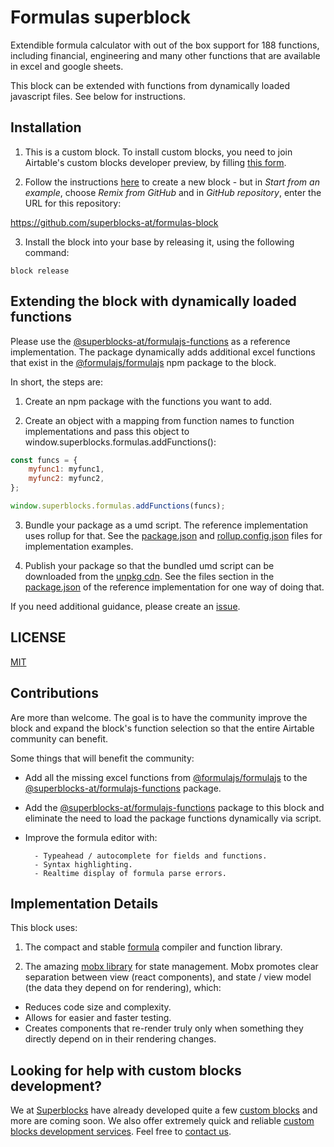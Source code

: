 # Formulas superblock

Extendible formula calculator with out of the box support for 188 functions, including financial, engineering and many other functions that are available in excel and google sheets.

This block can be extended with functions from dynamically loaded javascript files. See below for instructions.

## Installation

1. This is a custom block. To install custom blocks, you need to join Airtable's custom blocks developer preview, by filling [this form](https://airtable.com/shrEvq5IlQqYxWkaS).

2. Follow the instructions [here](https://airtable.com/developers/blocks/guides/hello-world-tutorial#create-a-new-block) to create a new block - but in _Start from an example_, choose _Remix from GitHub_ and in _GitHub repository_, enter the URL for this repository:

https://github.com/superblocks-at/formulas-block

3. Install the block into your base by releasing it, using the following command:

```
block release
```

## Extending the block with dynamically loaded functions

Please use the [@superblocks-at/formulajs-functions](https://www.npmjs.com/package/@superblocks-at/formulajs-functions) as a reference implementation. The package dynamically adds additional excel functions that exist in the [@formulajs/formulajs](https://www.npmjs.com/package/@formulajs/formulajs) npm package to the block.

In short, the steps are:

1. Create an npm package with the functions you want to add.

2. Create an object with a mapping from function names to function implementations and pass this object to window.superblocks.formulas.addFunctions():

```js
const funcs = {
	myfunc1: myfunc1,
	myfunc2: myfunc2,
};

window.superblocks.formulas.addFunctions(funcs);
```

3. Bundle your package as a umd script. The reference implementation uses rollup for that. See the [package.json](https://github.com/superblocks-at/formulajs-functions/blob/master/package.json) and [rollup.config.json](https://github.com/superblocks-at/formulajs-functions/blob/master/rollup.config.js) files for implementation examples.

4. Publish your package so that the bundled umd script can be downloaded from the [unpkg cdn](https://unpkg.com/). See the files section in the [package.json](https://github.com/superblocks-at/formulajs-functions/blob/master/package.json) of the reference implementation for one way of doing that.

If you need additional guidance, please create an [issue](issues).

## LICENSE

[MIT](LICENSE.md)

## Contributions

Are more than welcome. The goal is to have the community improve the block and expand the block's function selection so that the entire Airtable community can benefit.

Some things that will benefit the community:

- Add all the missing excel functions from [@formulajs/formulajs](https://www.npmjs.com/package/@formulajs/formulajs) to the [@superblocks-at/formulajs-functions](https://www.npmjs.com/package/@superblocks-at/formulajs-functions) package.

- Add the [@superblocks-at/formulajs-functions](https://www.npmjs.com/package/@superblocks-at/formulajs-functions) package to this block and eliminate the need to load the package functions dynamically via script.

- Improve the formula editor with:

      	- Typeahead / autocomplete for fields and functions.
      	- Syntax highlighting.
      	- Realtime display of formula parse errors.

## Implementation Details

This block uses:

1. The compact and stable [formula](https://www.npmjs.com/package/formula) compiler and function library.

2. The amazing [mobx library](https://mobx.js.org/README.html) for state management. Mobx promotes clear separation between view (react components), and state / view model (the data they depend on for rendering), which:

- Reduces code size and complexity.
- Allows for easier and faster testing.
- Creates components that re-render truly only when something they directly depend on in their rendering changes.

## Looking for help with custom blocks development?

We at [Superblocks](https://superblocks.at) have already developed quite a few [custom blocks](https://superblocks.at/#blocks) and more are coming soon. We also offer extremely quick and reliable [custom blocks development services](https://superblocks.at/#services). Feel free to [contact us](https://superblocks.at/#services).
